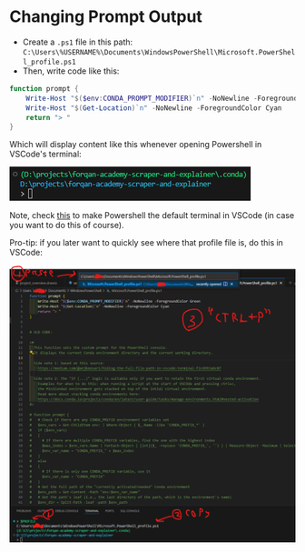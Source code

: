 
# Changing Prompt Output

* Create a `.ps1` file in this path: `C:\Users\%USERNAME%\Documents\WindowsPowerShell\Microsoft.PowerShell_profile.ps1`
* Then, write code like this:

```powershell
function prompt {
    Write-Host "$($env:CONDA_PROMPT_MODIFIER)`n" -NoNewline -ForegroundColor Green
    Write-Host "$(Get-Location)`n" -NoNewline -ForegroundColor Cyan
    return "> "
}
```

Which will display content like this whenever opening Powershell in VSCode's terminal:

![](Media-Temp/Pasted%20image%2020240511085625.png)

Note, check [this](https://code.visualstudio.com/docs/terminal/profiles#:~:text=Configure%20your%20default%20profile%20by%20running%20the%20Terminal%3A%20Select%20Default%20Profile%20command%2C%20which%20is%20also%20accessible%20via%20the%20new%20terminal%20dropdown) to make Powershell the default terminal in VSCode (in case you want to do this of course).

Pro-tip: if you later want to quickly see where that profile file is, do this in VSCode:

![](Media-Temp/Pasted%20image%2020240518102903.png)
